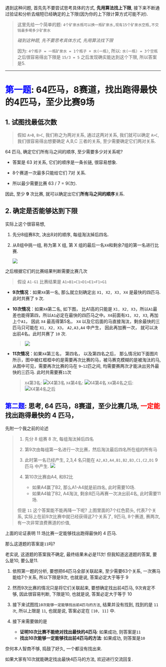 遇到这种问题, 首先先不要尝试思考具体的方式, **先用算法找上下限**, 接下来不断通过验证和分析去缩短已经确定的上下限(因为你的上下限计算方式可能不对).

> 这里先给一个简单的题: `4个矿泉水瓶可以换一瓶矿泉水,现有15个矿泉水空瓶,不交钱最多喝多少矿泉水`
> 
> _碰到这种题, 先不要思考具体方式, 先用算法找下限_
>
> 因为: `4个瓶子 = 一瓶矿泉水 = 1个瓶子 + 水(一瓶)`, 
> 所以: `水(一瓶) = 3个空瓶`
> 之后很容易得出下限是 `15/3 = 5`
> 之后发现确实能达到这个下限, 所以答案是5.

---

# <font color="blue">第一题</font>: 64匹马，8赛道，找出跑得最快的4匹马，至少比赛9场

## 1. 试图找最低次数

> 假如 `A>B`, `B>C`, 我们称之为两对关系, 通过这两对关系, 我们就可以确定 `A>C`, 我们很容易得出想要确定 A,B,C 三者的关系, 至少需要确定它们两对关系.

64 匹马, 确定它们所有马之间的顺序, 至少需要多少对关系呢? 

- 答案是 63 对关系, 它们的顺序是一条长链, 很容易想象.

- 8个赛道一次最多只能给它们 7对 关系.

- 所以最少需要比赛 63 / 7 = 9(次).

因此, 至少 **9** 次比赛, 就可以确定出它们**所有马之间的顺序**关系.

## 2. 确定是否能够达到下限

实际上这个很容易想,

1. 先分8组赛8次, 决出8对的顺序, 每组淘汰掉后四名.
2. 从8组中挑一组, 称为第 X 组, 第 X 组的最后一名`X4`和剩余7组的第一名进行比赛.

   ![](https://gitee.com/cpfree/picture-warehouse/raw/master/pic/20210624161121.png)

之后根据它们的比赛结果判断需要比赛几次

   > 假设 `A1-G1` 比赛结果是 `A1>B1>C1>D1>E1>F1>G1`

- **9次情况**：如果`X4`第一名, 那么就立刻确定出 `X1, X2, X3, X4` 是最快的四匹马. 此时共赛了 `9` 次.

- **10次情况**：如果`X4`第二名, 如下图， 比A1高的只能是 `X1, X2, X3`，所以`A1`最差也能得第四，所以`A1`必定在最快的四匹马之中。`X4`前面有`X1, X2, X3`, 再加上个`A1`， 因此 `X4` 最高得第5名， `X4` 以及它后面的马直接淘汰，剩余最快的三匹马只可能在  `X1, X2, X3`， `A2,A3,A4` 中产生， 因此再加赛一次， 就可以决出前4名。此时共赛了 `10` 次.
   
   > ![](https://gitee.com/cpfree/picture-warehouse/raw/master/pic/20210624161130.png)
   
- **11次情况**：如果`X4`第三名， 第四名， 以及第四名之后， 那么情况如下面图片所示，图中被红框框中的是需要再次比赛的马，被马赛克模糊的是被淘汰的马, 从图中可见，需要再次比赛的马在 `9~12`匹之间, 均需要赛两次才能决出另外最快的三匹马. 此时共需要赛`11`次
   > `X4`第3名:
   > ![`X4`第3名](https://gitee.com/cpfree/picture-warehouse/raw/master/pic/20210624161140.png)
   > `X4`第4名:
   > ![`X4`第4名](https://gitee.com/cpfree/picture-warehouse/raw/master/pic/20210624161145.png)
   > `X4`第4名之后:
   > ![`X4`第4名之后](https://gitee.com/cpfree/picture-warehouse/raw/master/pic/20210624161152.png)

## <font color="blue">第二题</font>: 思考, 64 匹马，8赛道，至少比赛几场, <font color="red">一定能</font>找出跑得最快的 4 匹马，

先附一个我之前的论述

> 1. 先分 8 组赛 8 次, 每组淘汰掉后四名
> 2. 第9次由每组第一名进行一次比赛，然后淘汰最后四名所在组的所有马
> 3. 此时第一名已经产生, 2,3,4 名只能在 `A2,A3,A4,B1,B2,B3,C1,C2,D1` 9 匹马 中产生.
>    ![](https://gitee.com/cpfree/picture-warehouse/raw/master/pic/20210624161159.png)
>
> 4. 第10次比赛由A4, 和B2比
>    - 如果A4赢了B2, 那么A1-A4就是前四名, 此时需要10场.
>    - 如果A4输了B2, A4淘汰, 剩余8匹马再赛一次决出前4名, 此时需要11场.
>
> 但是 `11` 这个答案能不能再降一下呢?
> 上图里面的7个红色箭头, 代表7个关系, 实际上在前9次比赛中就已经获得这7个关系了, 
> 9匹马, 8个赛道, 赛两次, 有一次非常浪费赛道的价值, 

上面的论证表明 11 场比赛一定能够找出跑得最快的 4 匹马.

那么这道题的答案是`11`吗?

老实说, 这道题的答案我不确定, 最终结果未必是11次! 但我知道这道题的答案, 要么是10, 要么是11.

1. 依照第一题的分析, 要想把64匹马全部关联起来, 至少需要63个关系, 一次赛马能给7个关系, 所以下限是9次, 也就是说, 答案必定大于等于 9

2. 然而9次比赛的情况只是将它们关联起来, 要想确定找出前4匹马, 9次肯定不够, 因此很容易判断, 下限是10, 也就是说, 答案必定大于等于 10

3. 接下来试图找`10次能够一定能够找出前4匹马的方法`, 结果并没有找到, 找到的是 `11次`, 所以上限是 `11`, 也就是说, 答案必定在 `[10, 11]` 中.

4. 接下来需要做的是
   - **证明10次比赛不能绝对找出最快的4匹马**: 如果成功, 则答案是`11`
   - **找出10次能够一定能够找出前4匹马的方法**: 如果成功, 则答案是`10`

奈何本人智商不够, 捣鼓了好久, 一个都没有找出来.

如果大家有10次就能确定找出最快4匹马的方法, 欢迎进行交流回复.



